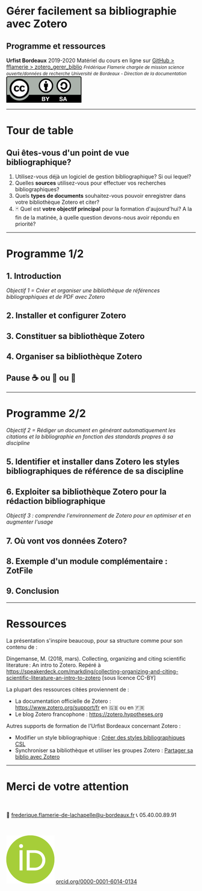 <!-- $theme: default-->
<!-- page_number: true -->
<!-- $size: 16:9 -->

# Gérer facilement sa bibliographie avec Zotero
## Programme et ressources
**Urfist Bordeaux**
2019-2020
Matériel du cours en ligne sur [GitHub > fflamerie > zotero_gerer_biblio](https://github.com/fflamerie/zotero_gerer_biblio)
<small>
*Frédérique Flamerie* 
*chargée de mission science ouverte/données de recherche*
*Université de Bordeaux - Direction de la documentation*
</small>
![licence_cc](img/by-sa.png)

---

# Tour de table

## Qui êtes-vous d'un point de vue bibliographique?

1. Utilisez-vous déjà un logiciel de gestion bibliographique? Si oui lequel?
2. Quelles **sources** utilisez-vous pour effectuer vos recherches bibliographiques?
3. Quels **types de documents** souhaitez-vous pouvoir enregistrer dans votre bibliothèque Zotero et citer?
4. :black_joker: Quel est **votre objectif principal** pour la formation d'aujourd'hui? A la fin de la matinée, à quelle question devons-nous avoir répondu en priorité?




---

# Programme 1/2

## 1. Introduction

_Objectif 1 = Créer et organiser une bibliothèque de références bibliographiques et de PDF avec Zotero_ 
## 2. Installer et configurer Zotero
## 3. Constituer sa bibliothèque Zotero
## 4. Organiser sa bibliothèque Zotero 

## Pause :coffee: ou :tea: ou :tropical_drink:


---

# Programme 2/2

_Objectif 2 = Rédiger un document en générant automatiquement les citations et la bibliographie en fonction des standards propres à sa discipline_

## 5. Identifier et installer dans Zotero les styles bibliographiques de référence de sa discipline
## 6. Exploiter sa bibliothèque Zotero pour la rédaction bibliographique

_Objectif 3 : comprendre l'environnement de Zotero pour en optimiser et en augmenter l'usage_
## 7. Où vont vos données Zotero?
## 8. Exemple d'un module complémentaire :  ZotFile
## 9.  Conclusion

---

# Ressources

La présentation s'inspire beaucoup, pour sa structure comme pour son contenu de :

Dingemanse, M. (2018, mars). Collecting, organizing and citing scientific literature : An intro to Zotero. Repéré à https://speakerdeck.com/markding/collecting-organizing-and-citing-scientific-literature-an-intro-to-zotero [sous licence CC-BY]

La plupart des ressources citées proviennent de :
* La documentation officielle de Zotero : https://www.zotero.org/support/fr en :gb:  ou en :fr: 
* Le blog Zotero francophone : https://zotero.hypotheses.org

Autres supports de formation de l'Urfist Bordeaux concernant Zotero :
* Modifier un style bibliographique :  [Créer des styles bibliographiques CSL](https://github.com/fflamerie/zotero_csl_2018)
* Synchroniser sa bibliothèque et utiliser les groupes Zotero :  [Partager sa biblio avec Zotero](https://github.com/fflamerie/zotero_collaborative)


---



# Merci de votre attention
</br>

:email: frederique.flamerie-de-lachapelle@u-bordeaux.fr
:telephone_receiver: 05.40.00.89.91

</br>

![orcid_logo 30%](img/orcid_logo.png) [orcid.org/0000-0001-6014-0134](https://orcid.org/0000-0001-6014-0134)
